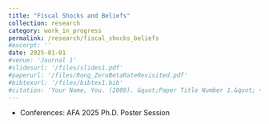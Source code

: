 ```yaml
---
title: "Fiscal Shocks and Beliefs"
collection: research
category: work_in_progress
permalink: /research/fiscal_shocks_beliefs
#excerpt: ''
date: 2025-01-01
#venue: 'Journal 1'
#slidesurl: '/files/slides1.pdf'
#paperurl: '/files/Rong_ZeroBetaRateRevisited.pdf'
#bibtexurl: '/files/bibtex1.bib'
#citation: 'Your Name, You. (2009). &quot;Paper Title Number 1.&quot; <i>Journal 1</i>. 1(1).'
---
```


* Conferences: AFA 2025 Ph.D. Poster Session
